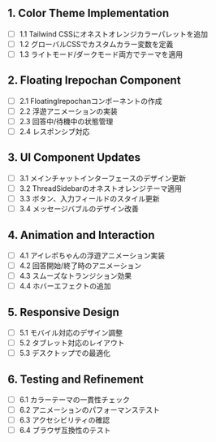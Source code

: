 ## 1. Color Theme Implementation
- [ ] 1.1 Tailwind CSSにオネストオレンジカラーパレットを追加
- [ ] 1.2 グローバルCSSでカスタムカラー変数を定義
- [ ] 1.3 ライトモード/ダークモード両方でテーマを適用

## 2. Floating Irepochan Component
- [ ] 2.1 FloatingIrepochanコンポーネントの作成
- [ ] 2.2 浮遊アニメーションの実装
- [ ] 2.3 回答中/待機中の状態管理
- [ ] 2.4 レスポンシブ対応

## 3. UI Component Updates
- [ ] 3.1 メインチャットインターフェースのデザイン更新
- [ ] 3.2 ThreadSidebarのオネストオレンジテーマ適用
- [ ] 3.3 ボタン、入力フィールドのスタイル更新
- [ ] 3.4 メッセージバブルのデザイン改善

## 4. Animation and Interaction
- [ ] 4.1 アイレポちゃんの浮遊アニメーション実装
- [ ] 4.2 回答開始/終了時のアニメーション
- [ ] 4.3 スムーズなトランジション効果
- [ ] 4.4 ホバーエフェクトの追加

## 5. Responsive Design
- [ ] 5.1 モバイル対応のデザイン調整
- [ ] 5.2 タブレット対応のレイアウト
- [ ] 5.3 デスクトップでの最適化

## 6. Testing and Refinement
- [ ] 6.1 カラーテーマの一貫性チェック
- [ ] 6.2 アニメーションのパフォーマンステスト
- [ ] 6.3 アクセシビリティの確認
- [ ] 6.4 ブラウザ互換性のテスト
